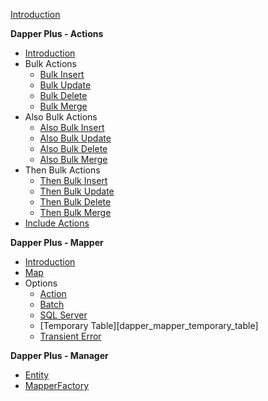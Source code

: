 [Introduction][dapper_introduction]

**Dapper Plus -  Actions**
- [Introduction][dapper_actions_introduction]
- Bulk Actions
   - [Bulk Insert][dapper_bulk_insert]
   - [Bulk Update][dapper_bulk_update]
   - [Bulk Delete][dapper_bulk_delete]
   - [Bulk Merge][dapper_bulk_merge]
- Also Bulk Actions
   - [Also Bulk Insert][dapper_also_bulk_insert]
   - [Also Bulk Update][dapper_also_bulk_update]
   - [Also Bulk Delete][dapper_also_bulk_delete]
   - [Also Bulk Merge][dapper_also_bulk_merge]
- Then Bulk Actions
   - [Then Bulk Insert][dapper_then_bulk_insert]
   - [Then Bulk Update][dapper_then_bulk_update]
   - [Then Bulk Delete][dapper_then_bulk_delete]
   - [Then Bulk Merge][dapper_then_bulk_merge]
- [Include Actions][dapper_include_actions]

**Dapper Plus - Mapper**
- [Introduction][dapper_mapper_introduction]
- [Map][dapper_mapper_map]
- Options
   - [Action][dapper_mapper_action]
   - [Batch][dapper_mapper_batch]
   - [SQL Server][dapper_mapper_sql_server]
   - [Temporary Table][dapper_mapper_temporary_table]
   - [Transient Error][dapper_mapper_transient_error]
 
**Dapper Plus - Manager**
- [Entity][dapper_manager_entity]
- [MapperFactory][dapper_manager_mapperfactory]


   
[dapper_introduction]:https://github.com/zzzprojects/Dapper-Plus/wiki/dapper-plus-introduction

[dapper_actions_introduction]:https://github.com/zzzprojects/Dapper-Plus/wiki/dapper-plus-actions-introduction

[dapper_bulk_insert]:https://github.com/zzzprojects/Dapper-Plus/wiki/dapper-plus-bulk-insert
[dapper_bulk_update]:https://github.com/zzzprojects/Dapper-Plus/wiki/dapper-plus-bulk-update
[dapper_bulk_delete]:https://github.com/zzzprojects/Dapper-Plus/wiki/dapper-plus-bulk-delete
[dapper_bulk_merge]:https://github.com/zzzprojects/Dapper-Plus/wiki/dapper-plus-bulk-merge

[dapper_also_bulk_insert]:https://github.com/zzzprojects/Dapper-Plus/wiki/dapper-plus-also-bulk-insert
[dapper_also_bulk_update]:https://github.com/zzzprojects/Dapper-Plus/wiki/dapper-plus-also-bulk-update
[dapper_also_bulk_delete]:https://github.com/zzzprojects/Dapper-Plus/wiki/dapper-plus-also-bulk-delete
[dapper_also_bulk_merge]:https://github.com/zzzprojects/Dapper-Plus/wiki/dapper-plus-also-bulk-merge

[dapper_then_bulk_insert]:https://github.com/zzzprojects/Dapper-Plus/wiki/dapper-plus-then-bulk-insert
[dapper_then_bulk_update]:https://github.com/zzzprojects/Dapper-Plus/wiki/dapper-plus-then-bulk-update
[dapper_then_bulk_delete]:https://github.com/zzzprojects/Dapper-Plus/wiki/dapper-plus-then-bulk-delete
[dapper_then_bulk_merge]:https://github.com/zzzprojects/Dapper-Plus/wiki/dapper-plus-then-bulk-merge

[dapper_include_actions]:https://github.com/zzzprojects/Dapper-Plus/wiki/dapper-plus-include-actions

[dapper_mapper_introduction]:https://github.com/zzzprojects/Dapper-Plus/wiki/dapper-plus-mapper-introduction
[dapper_mapper_map]:https://github.com/zzzprojects/Dapper-Plus/wiki/dapper-plus-mapper-map

[dapper_mapper_action]:https://github.com/zzzprojects/Dapper-Plus/wiki/dapper-plus-mapper-action
[dapper_mapper_batch]:https://github.com/zzzprojects/Dapper-Plus/wiki/dapper-plus-mapper-batch
[dapper_mapper_sql_server]:https://github.com/zzzprojects/Dapper-Plus/wiki/dapper-plus-mapper-sql-server
[dapper_mapper_temporarytable]:https://github.com/zzzprojects/Dapper-Plus/wiki/dapper-plus-mapper-temporary-table
[dapper_mapper_transient_error]:https://github.com/zzzprojects/Dapper-Plus/wiki/dapper-plus-mapper-transient-error

[dapper_manager_entity]:https://github.com/zzzprojects/Dapper-Plus/wiki/dapper-plus-manager-entity
[dapper_manager_mapperfactory]:https://github.com/zzzprojects/Dapper-Plus/wiki/dapper-plus-manager-mapper-factory


